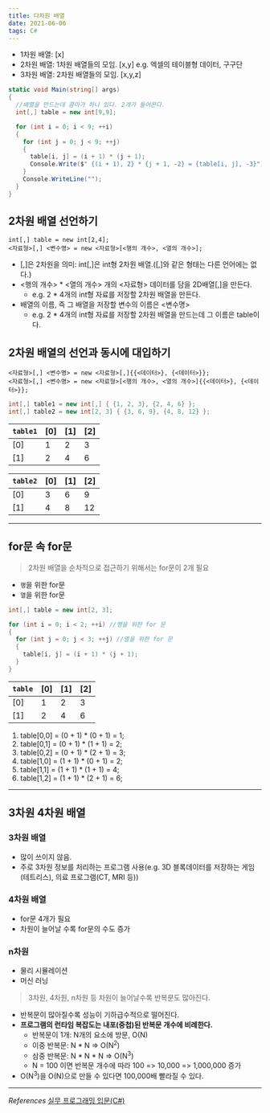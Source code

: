 ```yaml
---
title: 다차원 배열
date: 2021-06-06
tags: C#
---
```


- 1차원 배열: \[x\]
- 2차원 배열: 1차원 배열들의 모임. \[x,y\] e.g. 엑셀의 테이블형 데이터, 구구단
- 3차원 배열: 2차원 배열들의 모임. \[x,y,z\]

```c#
static void Main(string[] args)
{
  //배열을 만드는데 콤마가 하나 있다. 2개가 들어온다.
  int[,] table = new int[9,9];

  for (int i = 0; i < 9; ++i)
  {
    for (int j = 0; j < 9; ++j)
    {
      table[i, j] = (i + 1) * (j + 1);
      Console.Write($" {(i + 1), 2} * {j + 1, -2} = {table[i, j], -3}");
    }
    Console.WriteLine("");
  }
}
```

## 2차원 배열 선언하기

```
int[,] table = new int[2,4];
<자료형>[,] <변수명> = new <자료형>[<행의 개수>, <열의 개수>];
```

- \[,\]은 2차원을 의미: int\[,\]은 int형 2차원 배열.(\[,\]와 같은 형태는 다른 언어에는 없다.)
- <행의 개수> \* <열의 개수> 개의 <자료형> 데이터를 담을 2D배열\[,\]을 만든다.
  - e.g. 2 \* 4개의 int형 자료를 저장할 2차원 배열을 만든다.
- 배열의 이름, 즉 그 배열을 저장할 변수의 이름은 <변수명>
  - e.g. 2 \* 4개의 int형 자료를 저장할 2차원 배열을 만드는데 그 이름은 table이다.

## 2차원 배열의 선언과 동시에 대입하기

```
<자료형>[,] <변수명> = new <자료형>[,]{{<데이터>}, {<데이터>}};
<자료형>[,] <변수명> = new <자료형>[<행의 개수>, <열의 개수>]{{<데이터>}, {<데이터>}};
```

```c#
int[,] table1 = new int[,] { {1, 2, 3}, {2, 4, 6} };
int[,] table2 = new int[2, 3] { {3, 6, 9}, {4, 8, 12} };
```

| `table1` | \[0\] | \[1\] | \[2\] |
| -------- | ----- | ----- | ----- |
| \[0\]    | 1     | 2     | 3     |
| \[1\]    | 2     | 4     | 6     |

| `table2` | \[0\] | \[1\] | \[2\] |
| -------- | ----- | ----- | ----- |
| \[0\]    | 3     | 6     | 9     |
| \[1\]    | 4     | 8     | 12    |

---

## for문 속 for문

> 2차원 배열을 순차적으로 접근하기 위해서는 for문이 2개 필요

- `행`을 위한 for문
- `열`을 위한 for문

```c#
int[,] table = new int[2, 3];

for (int i = 0; i < 2; ++i) //행을 위한 for 문
{
  for (int j = 0; j < 3; ++j) //열을 위한 for 문
  {
    table[i, j] = (i + 1) * (j + 1);
  }
}
```

| `table` | \[0\] | \[1\] | \[2\] |
| ------- | ----- | ----- | ----- |
| \[0\]   | 1     | 2     | 3     |
| \[1\]   | 2     | 4     | 6     |

1. table\[0,0\] = (0 + 1) \* (0 + 1) = 1;
2. table\[0,1\] = (0 + 1) \* (1 + 1) = 2;
3. table\[0,2\] = (0 + 1) \* (2 + 1) = 3;
4. table\[1,0\] = (1 + 1) \* (0 + 1) = 2;
5. table\[1,1\] = (1 + 1) \* (1 + 1) = 4;
6. table\[1,2\] = (1 + 1) \* (2 + 1) = 6;

---

## 3차원 4차원 배열

### 3차원 배열

- 많이 쓰이지 않음.
- 주로 3차원 정보를 처리하는 프로그램 사용(e.g. 3D 블록데이터를 저장하는 게임(테트리스), 의료 프로그램(CT, MRI 등))

### 4차원 배열

- for문 4개가 필요
- 차원이 늘어날 수록 for문의 수도 증가

### n차원

- 물리 시뮬레이션
- 머신 러닝

> 3차원, 4차원, n차원 등 차원이 늘어날수록 반복문도 많아진다.

- 반복문이 많아질수록 성능이 기하급수적으로 떨어진다.
- **프로그램의 런타임 복잡도는 내포(중첩)된 반복문 개수에 비례한다.**
  - 반복문이 1개: N개의 요소에 방문, O(N)
  - 이중 반복문: N \* N => O(N<sup>2</sup>)
  - 삼중 반복문: N \* N \* N => O(N<sup>3</sup>)
  - N = 100 이면 반복문 개수에 따라 100 => 10,000 => 1,000,000 증가
- O(N<sup>3</sup>)을 O(N)으로 만들 수 있다면 100,000배 빨라질 수 있다.

---

_References_
[실무 프로그래밍 입문(C#)](https://www.udemy.com/share/101tfkAEYTcVxXTXQJ/)
